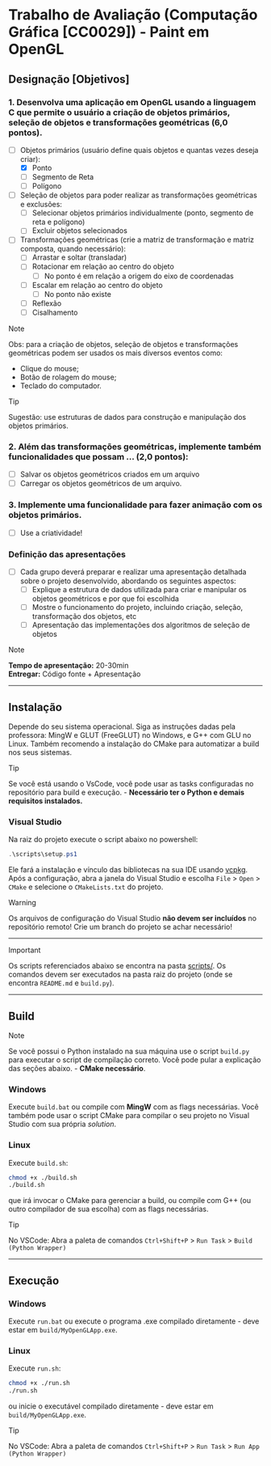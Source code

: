 # Trabalho de Avaliação (Computação Gráfica [CC0029]) - Paint em OpenGL

## Designação [Objetivos]

### 1. Desenvolva uma aplicação em OpenGL usando a linguagem C que permite o usuário a criação de objetos primários, seleção de objetos e transformações geométricas (6,0 pontos). 

- [ ] Objetos primários (usuário define quais objetos e quantas vezes deseja criar):
    - [x] Ponto
    - [ ] Segmento de Reta
    - [ ] Polígono
- [ ] Seleção de objetos para poder realizar as transformações geométricas e 
exclusões:
    - [ ] Selecionar objetos primários individualmente (ponto, segmento de reta e polígono)
    - [ ] Excluir objetos selecionados
- [ ] Transformações geométricas (crie a matriz de transformação e matriz composta, quando necessário):
    - [ ] Arrastar e soltar (transladar)
    - [ ] Rotacionar em relação ao centro do objeto
        - [ ] No ponto é em relação a origem do eixo de coordenadas
    - [ ] Escalar em relação ao centro do objeto
        - [ ] No ponto não existe
    - [ ] Reflexão
    - [ ] Cisalhamento

> [!NOTE]
> Obs: para a criação de objetos, seleção de objetos e transformações
> geométricas podem ser usados os mais diversos eventos como:
> - Clique do mouse;
> - Botão de rolagem do mouse;
> - Teclado do computador.

> [!TIP]
> Sugestão: use estruturas de dados para construção e manipulação dos objetos
> primários.

### 2. Além das transformações geométricas, implemente também funcionalidades que possam ... (2,0 pontos):

- [ ] Salvar os objetos geométricos criados em um arquivo
- [ ] Carregar os objetos geométricos de um arquivo.

### 3. Implemente uma funcionalidade para fazer animação com os objetos primários.

- [ ] Use a criatividade!

### Definição das apresentações

- [ ] Cada grupo deverá preparar e realizar uma apresentação detalhada sobre o projeto desenvolvido, abordando os seguintes aspectos:
    - [ ] Explique a estrutura de dados utilizada para criar e manipular os objetos geométricos e por que foi escolhida
    - [ ] Mostre o funcionamento do projeto, incluindo criação, seleção, transformação dos objetos, etc
    - [ ] Apresentação das implementações dos algoritmos de seleção de objetos

> [!NOTE]
> **Tempo de apresentação:** 20-30min <br>
> **Entregar:** Código fonte + Apresentação

---

## Instalação

Depende do seu sistema operacional. Siga as instruções dadas pela professora: MingW e GLUT (FreeGLUT) no Windows, e G++ com GLU no Linux.
Também recomendo a instalação do CMake para automatizar a build nos seus sistemas.

> [!TIP]
> Se você está usando o VsCode, você pode usar as tasks configuradas no repositório para build e execução. - **Necessário ter o Python e demais requisitos instalados.**

### Visual Studio

Na raiz do projeto execute o script abaixo no powershell:
```powershell
.\scripts\setup.ps1
```
Ele fará a instalação e vínculo das bibliotecas na sua IDE usando [vcpkg](https://vcpkg.io/). Após a configuração, abra a janela do Visual Studio e escolha `File` > `Open` > `CMake` e selecione o `CMakeLists.txt` do projeto.

> [!WARNING]
> Os arquivos de configuração do Visual Studio **não devem ser incluídos** no repositório remoto! Crie um branch do projeto se achar necessário!

----

> [!IMPORTANT]
> Os scripts referenciados abaixo se encontra na pasta [scripts/](./scripts/). Os comandos devem ser executados na pasta raiz do projeto (onde se encontra `README.md` e `build.py`).

----

## Build

> [!NOTE]
> Se você possui o Python instalado na sua máquina use o script `build.py`
> para executar o script de compilação correto. Você pode pular a explicação das seções abaixo. - **CMake necessário**.


### Windows

Execute `build.bat` ou compile com **MingW** com as flags necessárias. Você também pode usar o script CMake para compilar o seu projeto no Visual Studio com sua própria _solution_.

### Linux

Execute `build.sh`:
```bash
chmod +x ./build.sh
./build.sh
```
que irá invocar o CMake para gerenciar a build, ou compile com G++ (ou outro compilador de sua escolha) com as flags necessárias.

> [!TIP]
> No VSCode: Abra a paleta de comandos `Ctrl+Shift+P` > `Run Task` > `Build (Python Wrapper)`

----

## Execução

### Windows

Execute `run.bat` ou execute o programa .exe compilado diretamente - deve estar em `build/MyOpenGLApp.exe`.

### Linux

Execute `run.sh`:
```bash
chmod +x ./run.sh
./run.sh
```
ou inicie o executável compilado diretamente - deve estar em `build/MyOpenGLApp.exe`.

> [!TIP]
> No VSCode: Abra a paleta de comandos `Ctrl+Shift+P` > `Run Task` > `Run App (Python Wrapper)`
